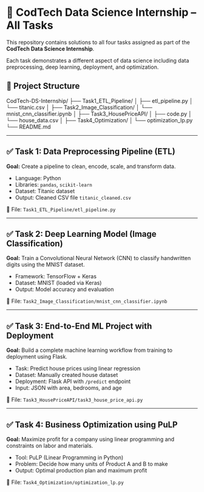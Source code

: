 # 💼 CodTech Data Science Internship – All Tasks

This repository contains solutions to all four tasks assigned as part of the **CodTech Data Science Internship**.

Each task demonstrates a different aspect of data science including data preprocessing, deep learning, deployment, and optimization.
## 📁 Project Structure

CodTech-DS-Internship/
├── Task1_ETL_Pipeline/
│   ├── etl_pipeline.py
│   └── titanic.csv
│
├── Task2_Image_Classification/
│   └── mnist_cnn_classifier.ipynb
│
├── Task3_HousePriceAPI/
│   ├── code.py
│   └── house_data.csv
│
├── Task4_Optimization/
│   └── optimization_lp.py
└── README.md


---

## ✅ Task 1: Data Preprocessing Pipeline (ETL)

**Goal:** Create a pipeline to clean, encode, scale, and transform data.

- Language: Python
- Libraries: `pandas`, `scikit-learn`
- Dataset: Titanic dataset
- Output: Cleaned CSV file `titanic_cleaned.csv`

📄 File: `Task1_ETL_Pipeline/etl_pipeline.py`

---

## ✅ Task 2: Deep Learning Model (Image Classification)

**Goal:** Train a Convolutional Neural Network (CNN) to classify handwritten digits using the MNIST dataset.

- Framework: TensorFlow + Keras
- Dataset: MNIST (loaded via Keras)
- Output: Model accuracy and evaluation

📄 File: `Task2_Image_Classification/mnist_cnn_classifier.ipynb`

---

## ✅ Task 3: End-to-End ML Project with Deployment

**Goal:** Build a complete machine learning workflow from training to deployment using Flask.

- Task: Predict house prices using linear regression
- Dataset: Manually created house dataset
- Deployment: Flask API with `/predict` endpoint
- Input: JSON with area, bedrooms, and age

📄 File: `Task3_HousePriceAPI/task3_house_price_api.py`

---

## ✅ Task 4: Business Optimization using PuLP

**Goal:** Maximize profit for a company using linear programming and constraints on labor and materials.

- Tool: PuLP (Linear Programming in Python)
- Problem: Decide how many units of Product A and B to make
- Output: Optimal production plan and maximum profit

📄 File: `Task4_Optimization/optimization_lp.py`
